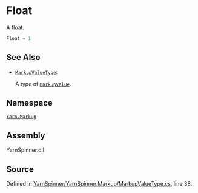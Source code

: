 # Float

A float.

```csharp
Float = 1
```

## See Also

* [`MarkupValueType`](./): 

  A type of [`MarkupValue`](../markupvalue/).

## Namespace

[`Yarn.Markup`](../)

## Assembly

YarnSpinner.dll

## Source

Defined in [YarnSpinner/YarnSpinner.Markup/MarkupValueType.cs](https://github.com/YarnSpinnerTool/YarnSpinner//blob/develop/YarnSpinner/YarnSpinner.Markup/MarkupValueType.cs#L38), line 38.

